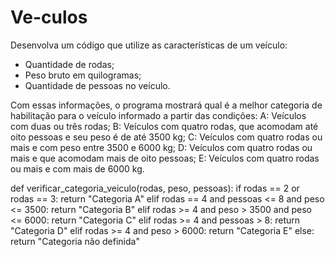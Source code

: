 # Ve-culos
Desenvolva um código que utilize as características de um veículo:


- Quantidade de rodas;
- Peso bruto em quilogramas;
- Quantidade de pessoas no veículo.

Com essas informações, o programa mostrará qual é a melhor categoria de habilitação para o veículo 
informado a partir das condições:
A: Veículos com duas ou três rodas;
B: Veículos com quatro rodas, que acomodam até oito pessoas e seu peso é de até 3500 kg;
C: Veículos com quatro rodas ou mais e com peso entre 3500 e 6000 kg;
D: Veículos com quatro rodas ou mais e que acomodam mais de oito pessoas; 
E: Veículos com quatro rodas ou mais e com mais de 6000 kg.


def verificar_categoria_veiculo(rodas, peso, pessoas):
    if rodas == 2 or rodas == 3:
        return "Categoria A"
    elif rodas == 4 and pessoas <= 8 and peso <= 3500:
        return "Categoria B"
    elif rodas >= 4 and peso > 3500 and peso <= 6000:
        return "Categoria C"
    elif rodas >= 4 and pessoas > 8:
        return "Categoria D"
    elif rodas >= 4 and peso > 6000:
        return "Categoria E"
    else:
        return "Categoria não definida"
